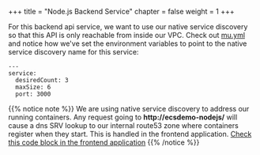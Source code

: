 +++
title = "Node.js Backend Service"
chapter = false
weight = 1
+++

For this backend api service, we want to use our native service discovery so that this API
is only reachable from inside our VPC. Check out
[mu.yml](https://github.com/brentley/ecsdemo-frontend/blob/master/mu.yml) and notice
how we've set the environment variables to point to the native service discovery name for this service:

```
---
service:
  desiredCount: 3
  maxSize: 6
  port: 3000
```

{{% notice note %}}
We are using native service discovery to address our running containers. Any request going to
**http://ecsdemo-nodejs/** will cause a dns SRV lookup to our internal route53 zone where
containers register when they start.  This is handled in the frontend application. [Check this code block
in the frontend application](https://github.com/brentley/ecsdemo-frontend/blob/master/app/controllers/application_controller.rb#L63)
{{% /notice %}}

